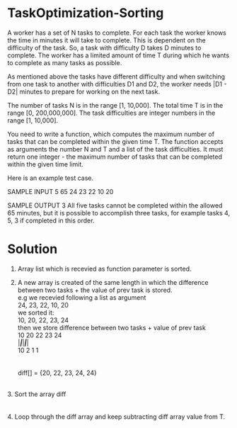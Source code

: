 # TaskOptimization-Sorting

A worker has a set of N tasks to complete. For each task the worker knows the time in minutes it
will take to complete. This is dependent on the difficulty of the task. So, a task with difficulty
D takes D minutes to complete. The worker has a limited amount of time T during which he wants to
complete as many tasks as possible.

As mentioned above the tasks have different difficulty and when switching from one task to another
with difficulties D1 and D2, the worker needs |D1 - D2| minutes to prepare for working on the next task.

The number of tasks N is in the range [1, 10,000]. The total time T is in the range
[0, 200,000,000]. The task difficulties are integer numbers in the range [1, 10,000].

You need to write a function, which computes the maximum number of tasks that can be completed
within the given time T. The function accepts as arguments the number N and T and a list of the
task difficulties. It must return one integer - the maximum number of tasks that can be completed
within the given time limit.

Here is an example test case.

SAMPLE INPUT
5 65
24 23 22 10 20

SAMPLE OUTPUT
3
All five tasks cannot be completed within the allowed 65 minutes, but it is possible to accomplish
three tasks, for example tasks 4, 5, 3 if completed in this order.

# Solution
1. Array list which is recevied as function parameter is sorted. <br />

2. A new array is created of the same length in which the difference between two tasks + the value of prev task is stored. <br />
e.g we recevied following a list as argument <br />
24, 23, 22, 10, 20 <br />
we sorted it: <br />
10, 20, 22, 23, 24 <br />
then we store difference between two tasks + value of prev task <br />
10  20  22  23  24 <br />
|___|___|___|___| <br />
 10   2   1   1 <br />
 <br /> <br />
diff[] = {20, 22, 23, 24, 24} <br />
 <br />
3. Sort the array diff <br />
 <br /> <br />
4. Loop through the diff array and keep subtracting diff array value from T. <br />
